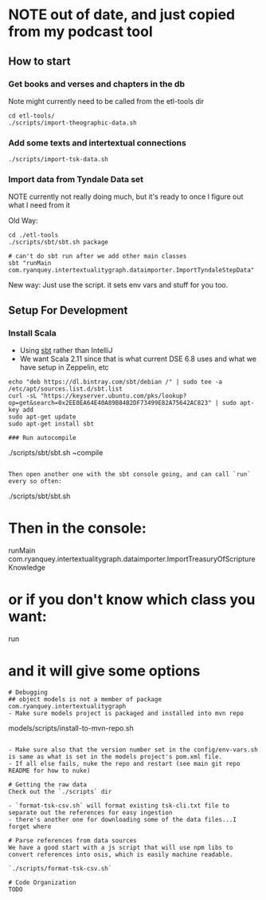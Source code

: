 # NOTE out of date, and just copied from my podcast tool

## How to start
### Get books and verses and chapters in the db
Note might currently need to be called from the etl-tools dir
```
cd etl-tools/
./scripts/import-theographic-data.sh
```
### Add some texts and intertextual connections
```
./scripts/import-tsk-data.sh
```

### Import data from Tyndale Data set
NOTE currently not really doing much, but it's ready to once I figure out what I need from it


Old Way:
```
cd ./etl-tools
./scripts/sbt/sbt.sh package

# can't do sbt run after we add other main classes
sbt "runMain com.ryanquey.intertextualitygraph.dataimporter.ImportTyndaleStepData"
```

New way: Just use the script. it sets env vars and stuff for you too.

## Setup For Development
### Install Scala
- Using [sbt](https://www.scala-sbt.org/1.x/docs/Installing-sbt-on-Linux.html) rather than IntelliJ
- We want Scala 2.11 since that is what current DSE 6.8 uses and what we have setup in Zeppelin, etc

```
echo "deb https://dl.bintray.com/sbt/debian /" | sudo tee -a /etc/apt/sources.list.d/sbt.list
curl -sL "https://keyserver.ubuntu.com/pks/lookup?op=get&search=0x2EE0EA64E40A89B84B2DF73499E82A75642AC823" | sudo apt-key add
sudo apt-get update
sudo apt-get install sbt

### Run autocompile
```
./scripts/sbt/sbt.sh ~compile
```

Then open another one with the sbt console going, and can call `run` every so often:
```
./scripts/sbt/sbt.sh 
# Then in the console: 
runMain com.ryanquey.intertextualitygraph.dataimporter.ImportTreasuryOfScriptureKnowledge

# or if you don't know which class you want:
run 

# and it will give some options
```
# Debugging
## object models is not a member of package com.ryanquey.intertextualitygraph
- Make sure models project is packaged and installed into mvn repo

```
models/scripts/install-to-mvn-repo.sh
```

- Make sure also that the version number set in the config/env-vars.sh is same as what is set in the models project's pom.xml file.
- If all else fails, nuke the repo and restart (see main git repo README for how to nuke)

# Getting the raw data
Check out the `./scripts` dir

- `format-tsk-csv.sh` will format existing tsk-cli.txt file to separate out the references for easy ingestion
- there's another one for downloading some of the data files...I forget where

# Parse references from data sources
We have a good start with a js script that will use npm libs to convert references into osis, which is easily machine readable.

`./scripts/format-tsk-csv.sh`

# Code Organization
TODO
